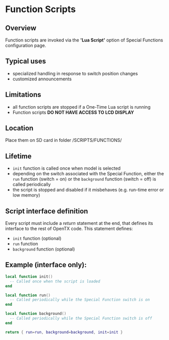 # Function Scripts

## Overview

Function scripts are invoked via the **'Lua Script'** option of Special Functions configuration page.

## Typical uses

* specialized handling in response to switch position changes
* customized announcements

## Limitations

* all function scripts are stopped if a One-Time Lua script is running
* Function scripts **DO NOT HAVE ACCESS TO LCD DISPLAY**

## Location

Place them on SD card in folder /SCRIPTS/FUNCTIONS/

## Lifetime

* `init` function is called once when model is selected
* depending on the switch associated with the Special Function, either the `run` function \(switch = on\) or the `background` function \(switch = off\) is called periodically
* the script is stopped and disabled if it misbehaves \(e.g. run-time error or low memory\)

## Script interface definition

Every script must include a _return_ statement at the end, that defines its interface to the rest of OpenTX code. This statement defines:

* `init` function \(optional\)
* `run` function
* `background` function \(optional\)

## Example \(interface only\):

```lua
local function init()
  -- Called once when the script is loaded
end

local function run()
  -- Called periodically while the Special Function switch is on
end

local function background()
  -- Called periodically while the Special Function switch is off
end

return { run=run, background=background, init=init }
```


